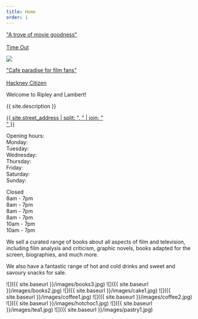```yaml
---
title: Home
order: 1
---
```


<div class="splash">
    <p><a href="https://www.timeout.com/london/news/vote-for-your-favourite-batman-at-this-ace-new-movie-bookshop-110419">"A trove of movie goodness"<br /><br />Time Out</a></p>
    <img class="hero" src="{{ site.baseurl }}/images/hero.jpg" />
    <p><a href="https://www.hackneycitizen.co.uk/2019/10/14/ripley-and-lambert-dalston-cafe-film/">"Cafe paradise for film fans"<br /><br />Hackney Citizen</a></p>
</div>

Welcome to Ripley and Lambert!

{{ site.description }}

<aside>
    <a href="{{ site.baseurl}}/find.html">{{ site.street_address | split: ", " | join: "<br />" }}</a>
</aside>

<div id="opening">
    <p>
Opening hours:<br />
Monday:<br />
Tuesday:<br />
Wednesday:<br />
Thursday:<br />
Friday:<br />
Saturday:<br />
Sunday:
    </p>
    <p>
Closed<br /> 
8am - 7pm<br />
8am - 7pm<br />
8am - 7pm<br />
8am - 7pm<br />
10am - 7pm<br />
10am - 7pm
    </p>
</div>

We sell a curated range of books about all aspects of film and television, including film analysis and criticism, graphic novels, books adapted for the screen, biographies, and much more.

We also have a fantastic range of hot and cold drinks and sweet and savoury snacks for sale.

![]({{ site.baseurl }}/images/books3.jpg)
![]({{ site.baseurl }}/images/books2.jpg)
![]({{ site.baseurl }}/images/cake1.jpg)
![]({{ site.baseurl }}/images/coffee1.jpg)
![]({{ site.baseurl }}/images/coffee2.jpg)
![]({{ site.baseurl }}/images/hotchoc1.jpg)
![]({{ site.baseurl }}/images/tea1.jpg)
![]({{ site.baseurl }}/images/pastry1.jpg)
